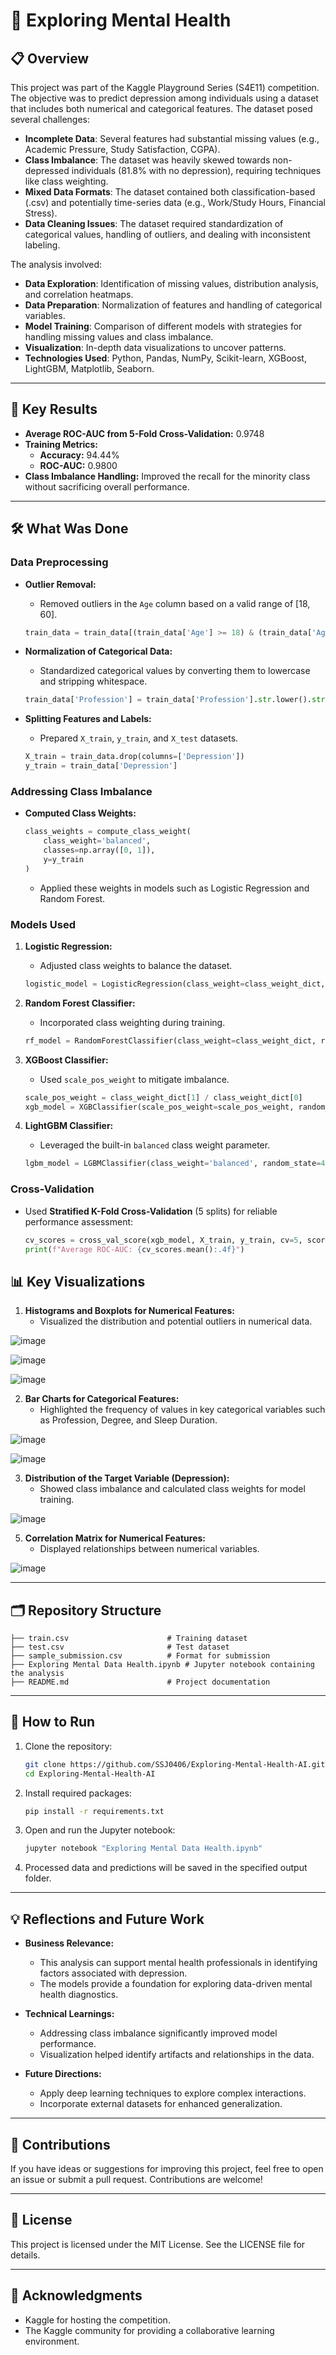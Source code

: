 # 🧠 Exploring Mental Health

## 📋 Overview
This project was part of the Kaggle Playground Series (S4E11) competition. The objective was to predict depression among individuals using a dataset that includes both numerical and categorical features. The dataset posed several challenges:

- **Incomplete Data**: Several features had substantial missing values (e.g., Academic Pressure, Study Satisfaction, CGPA).
- **Class Imbalance**: The dataset was heavily skewed towards non-depressed individuals (81.8% with no depression), requiring techniques like class weighting.
- **Mixed Data Formats**: The dataset contained both classification-based (.csv) and potentially time-series data (e.g., Work/Study Hours, Financial Stress).
- **Data Cleaning Issues**: The dataset required standardization of categorical values, handling of outliers, and dealing with inconsistent labeling.

The analysis involved:

- **Data Exploration**: Identification of missing values, distribution analysis, and correlation heatmaps.
- **Data Preparation**: Normalization of features and handling of categorical variables.
- **Model Training**: Comparison of different models with strategies for handling missing values and class imbalance.
- **Visualization**: In-depth data visualizations to uncover patterns.
- **Technologies Used**: Python, Pandas, NumPy, Scikit-learn, XGBoost, LightGBM, Matplotlib, Seaborn.

---

## 🎯 Key Results

- **Average ROC-AUC from 5-Fold Cross-Validation:** 0.9748
- **Training Metrics:**
  - **Accuracy:** 94.44%
  - **ROC-AUC:** 0.9800
- **Class Imbalance Handling:** Improved the recall for the minority class without sacrificing overall performance.

---

## 🛠️ What Was Done

### Data Preprocessing
- **Outlier Removal:**
  - Removed outliers in the `Age` column based on a valid range of [18, 60].
  
  ```python
  train_data = train_data[(train_data['Age'] >= 18) & (train_data['Age'] <= 60)]
  ```

- **Normalization of Categorical Data:**
  - Standardized categorical values by converting them to lowercase and stripping whitespace.

  ```python
  train_data['Profession'] = train_data['Profession'].str.lower().str.strip()
  ```

- **Splitting Features and Labels:**
  - Prepared `X_train`, `y_train`, and `X_test` datasets.

  ```python
  X_train = train_data.drop(columns=['Depression'])
  y_train = train_data['Depression']
  ```

### Addressing Class Imbalance
- **Computed Class Weights:**
  
  ```python
  class_weights = compute_class_weight(
      class_weight='balanced',
      classes=np.array([0, 1]),
      y=y_train
  )
  ```

  - Applied these weights in models such as Logistic Regression and Random Forest.

### Models Used

1. **Logistic Regression:**
   - Adjusted class weights to balance the dataset.

   ```python
   logistic_model = LogisticRegression(class_weight=class_weight_dict, random_state=42)
   ```

2. **Random Forest Classifier:**
   - Incorporated class weighting during training.

   ```python
   rf_model = RandomForestClassifier(class_weight=class_weight_dict, random_state=42)
   ```

3. **XGBoost Classifier:**
   - Used `scale_pos_weight` to mitigate imbalance.

   ```python
   scale_pos_weight = class_weight_dict[1] / class_weight_dict[0]
   xgb_model = XGBClassifier(scale_pos_weight=scale_pos_weight, random_state=42)
   ```

4. **LightGBM Classifier:**
   - Leveraged the built-in `balanced` class weight parameter.

   ```python
   lgbm_model = LGBMClassifier(class_weight='balanced', random_state=42)
   ```

### Cross-Validation
- Used **Stratified K-Fold Cross-Validation** (5 splits) for reliable performance assessment:

  ```python
  cv_scores = cross_val_score(xgb_model, X_train, y_train, cv=5, scoring='roc_auc')
  print(f"Average ROC-AUC: {cv_scores.mean():.4f}")
  ```

## 📊 Key Visualizations

1. **Histograms and Boxplots for Numerical Features:**
   - Visualized the distribution and potential outliers in numerical data.
     
![image](https://github.com/user-attachments/assets/429bb811-fe8a-4d76-9438-4c75b4d046cd)

![image](https://github.com/user-attachments/assets/9108fe3a-ae0a-41f0-ad60-480a6b121aaf)

![image](https://github.com/user-attachments/assets/6a0efd61-7282-47d5-8974-62e2d003b3c9)

  
2. **Bar Charts for Categorical Features:**
   - Highlighted the frequency of values in key categorical variables such as Profession, Degree, and Sleep Duration.

![image](https://github.com/user-attachments/assets/20d9e29d-b923-41b8-8a7e-d479a3fef4ad)

![image](https://github.com/user-attachments/assets/2c7cb3e8-def6-48b0-896b-d6f0068bc345)

    
3. **Distribution of the Target Variable (Depression):**
   - Showed class imbalance and calculated class weights for model training.
     
![image](https://github.com/user-attachments/assets/2c547db2-f8a6-4906-86e6-76d260d242fc)

  
5. **Correlation Matrix for Numerical Features:**
   - Displayed relationships between numerical variables.

![image](https://github.com/user-attachments/assets/5bb6c909-1451-4f52-8c16-6e896e0a72e9)


---

## 🗂️ Repository Structure

```plaintext
├── train.csv                      # Training dataset
├── test.csv                       # Test dataset
├── sample_submission.csv          # Format for submission
├── Exploring Mental Data Health.ipynb # Jupyter notebook containing the analysis
├── README.md                      # Project documentation
```

---

## 🚀 How to Run

1. Clone the repository:

   ```bash
   git clone https://github.com/SSJ0406/Exploring-Mental-Health-AI.git
   cd Exploring-Mental-Health-AI
   ```

2. Install required packages:

   ```bash
   pip install -r requirements.txt
   ```

3. Open and run the Jupyter notebook:

   ```bash
   jupyter notebook "Exploring Mental Data Health.ipynb"
   ```

4. Processed data and predictions will be saved in the specified output folder.

---

## 💡 Reflections and Future Work

- **Business Relevance:**
  - This analysis can support mental health professionals in identifying factors associated with depression.
  - The models provide a foundation for exploring data-driven mental health diagnostics.

- **Technical Learnings:**
  - Addressing class imbalance significantly improved model performance.
  - Visualization helped identify artifacts and relationships in the data.

- **Future Directions:**
  - Apply deep learning techniques to explore complex interactions.
  - Incorporate external datasets for enhanced generalization.

---

## 🤝 Contributions

If you have ideas or suggestions for improving this project, feel free to open an issue or submit a pull request. Contributions are welcome!

---

## 📜 License

This project is licensed under the MIT License. See the LICENSE file for details.

---

## 🙏 Acknowledgments

- Kaggle for hosting the competition.
- The Kaggle community for providing a collaborative learning environment.
